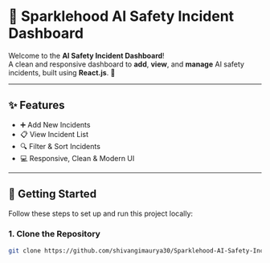 # 🌟 Sparklehood AI Safety Incident Dashboard

Welcome to the **AI Safety Incident Dashboard**!  
A clean and responsive dashboard to **add**, **view**, and **manage** AI safety incidents, built using **React.js**. 🚀

---

## ✨ Features

- ➕ Add New Incidents
- 📋 View Incident List
- 🔍 Filter & Sort Incidents
- 💻 Responsive, Clean & Modern UI

---

## 🚀 Getting Started

Follow these steps to set up and run this project locally:

### 1. Clone the Repository
```bash
git clone https://github.com/shivangimaurya30/Sparklehood-AI-Safety-Incident-Dashboard-.git
